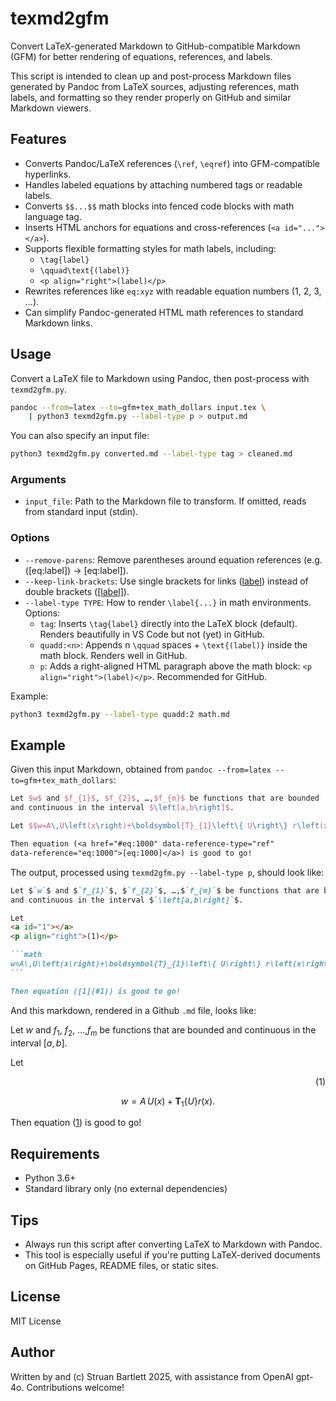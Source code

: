 # texmd2gfm

Convert LaTeX-generated Markdown to GitHub-compatible Markdown (GFM) for better rendering of equations, references, and labels.

This script is intended to clean up and post-process Markdown files generated by Pandoc from LaTeX sources, adjusting references, math labels, and formatting so they render properly on GitHub and similar Markdown viewers.

## Features

- Converts Pandoc/LaTeX references (`\ref`, `\eqref`) into GFM-compatible hyperlinks.
- Handles labeled equations by attaching numbered tags or readable labels.
- Converts `$$...$$` math blocks into fenced code blocks with math language tag.
- Inserts HTML anchors for equations and cross-references (`<a id="..."></a>`).
- Supports flexible formatting styles for math labels, including:
  - `\tag{label}`
  - `\qquad\text{(label)}`
  - `<p align="right">(label)</p>`
- Rewrites references like `eq:xyz` with readable equation numbers (1, 2, 3, ...).
- Can simplify Pandoc-generated HTML math references to standard Markdown links.

## Usage

Convert a LaTeX file to Markdown using Pandoc, then post-process with `texmd2gfm.py`.

```bash
pandoc --from=latex --to=gfm+tex_math_dollars input.tex \
    | python3 texmd2gfm.py --label-type p > output.md
```

You can also specify an input file:

```bash
python3 texmd2gfm.py converted.md --label-type tag > cleaned.md
```

### Arguments

- `input_file`: Path to the Markdown file to transform. If omitted, reads from standard input (stdin).

### Options

- `--remove-parens`: Remove parentheses around equation references (e.g. ([eq:label]) → [eq:label]).
- `--keep-link-brackets`: Use single brackets for links ([label](#label)) instead of double brackets ([[label]](#label)).
- `--label-type TYPE`: How to render `\label{...}` in math environments. Options:
  - `tag`: Inserts `\tag{label}` directly into the LaTeX block (default). Renders beautifully in VS Code but not (yet) in GitHub.
  - `quadd:<n>`: Appends n `\qquad` spaces + `\text{(label)}` inside the math block. Renders well in GitHub.
  - `p`: Adds a right-aligned HTML paragraph above the math block: `<p align="right">(label)</p>`. Recommended for GitHub.

Example:

```bash
python3 texmd2gfm.py --label-type quadd:2 math.md
```

## Example

Given this input Markdown, obtained from `pandoc --from=latex --to=gfm+tex_math_dollars`:

```latex
Let $w$ and $f_{1}$, $f_{2}$, …,$f_{m}$ be functions that are bounded
and continuous in the interval $\left[a,b\right]$.

Let $$w=A\,U\left(x\right)+\boldsymbol{T}_{1}\left\{ U\right\} r\left(x\right).\label{eq:1000}$$

Then equation (<a href="#eq:1000" data-reference-type="ref"
data-reference="eq:1000">[eq:1000]</a>) is good to go!

```

The output, processed using `texmd2gfm.py --label-type p`, should look like:

```markdown
Let $`w`$ and $`f_{1}`$, $`f_{2}`$, …,$`f_{m}`$ be functions that are bounded
and continuous in the interval $`\left[a,b\right]`$.

Let 
<a id="1"></a>
<p align="right">(1)</p>

```math
w=A\,U\left(x\right)+\boldsymbol{T}_{1}\left\{ U\right\} r\left(x\right).
​```

Then equation ([1](#1)) is good to go!
```

And this markdown, rendered in a Github `.md` file, looks like:

Let $`w`$ and $`f_{1}`$, $`f_{2}`$, …,$`f_{m}`$ be functions that are bounded
and continuous in the interval $`\left[a,b\right]`$.

Let

<a id="1"></a>
<p align="right">(1)</p>

```math
w=A\,U\left(x\right)+\boldsymbol{T}_{1}\left\{ U\right\} r\left(x\right).
```

Then equation ([1](#1)) is good to go!

## Requirements

- Python 3.6+
- Standard library only (no external dependencies)

## Tips

- Always run this script after converting LaTeX to Markdown with Pandoc.
- This tool is especially useful if you're putting LaTeX-derived documents on GitHub Pages, README files, or static sites.

## License

MIT License

## Author

Written by and (c) Struan Bartlett 2025, with assistance from OpenAI gpt-4o. Contributions welcome!